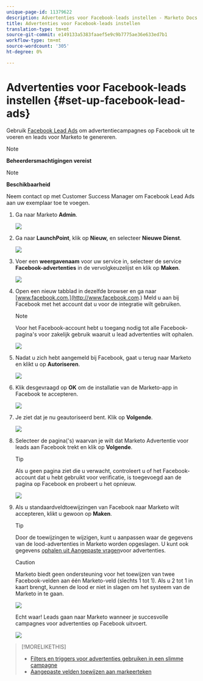 ```yaml
---
unique-page-id: 11379622
description: Advertenties voor Facebook-leads instellen - Marketo Docs - Productdocumentatie
title: Advertenties voor Facebook-leads instellen
translation-type: tm+mt
source-git-commit: e149133a5383faaef5e9c9b7775ae36e633ed7b1
workflow-type: tm+mt
source-wordcount: '305'
ht-degree: 0%

---
```



# Advertenties voor Facebook-leads instellen {#set-up-facebook-lead-ads}

Gebruik [Facebook Lead Ads](https://www.facebook.com/business/a/lead-ads) om advertentiecampagnes op Facebook uit te voeren en leads voor Marketo te genereren.

>[!NOTE]
>
>**Beheerdersmachtigingen vereist**

>[!NOTE]
>
>**Beschikbaarheid**
>
>Neem contact op met Customer Success Manager om Facebook Lead Ads aan uw exemplaar toe te voegen.

1. Ga naar Marketo **Admin**.

   ![](assets/image2016-11-29-10-3a50-3a29.png)

1. Ga naar **LaunchPoint**, klik op **Nieuw,** en selecteer **Nieuwe Dienst**.

   ![](assets/image2016-11-29-10-3a51-3a11.png)

1. Voer een **weergavenaam** voor uw service in, selecteer de service **Facebook-advertenties** in de vervolgkeuzelijst en klik op **Maken**.

   ![](assets/image2016-11-29-10-3a51-3a47.png)

1. Open een nieuw tabblad in dezelfde browser en ga naar [www.facebook.com.](http://www.facebook.com.) Meld u aan bij Facebook met het account dat u voor de integratie wilt gebruiken.

   >[!NOTE]
   >
   >Voor het Facebook-account hebt u toegang nodig tot alle Facebook-pagina&#39;s voor zakelijk gebruik waaruit u lead advertenties wilt ophalen.

   ![](assets/image2016-11-29-10-3a52-3a29.png)

1. Nadat u zich hebt aangemeld bij Facebook, gaat u terug naar Marketo en klikt u op **Autoriseren**.

   ![](assets/image2016-11-29-10-3a52-3a51.png)

1. Klik desgevraagd op **OK** om de installatie van de Marketo-app in Facebook te accepteren.

   ![](assets/image2016-11-29-10-3a56-3a3.png)

1. Je ziet dat je nu geautoriseerd bent. Klik op **Volgende**.

   ![](assets/image2016-11-29-10-3a56-3a28.png)

1. Selecteer de pagina(&#39;s) waarvan je wilt dat Marketo Advertentie voor leads aan Facebook trekt en klik op **Volgende**.

   >[!TIP]
   >
   >Als u geen pagina ziet die u verwacht, controleert u of het Facebook-account dat u hebt gebruikt voor verificatie, is toegevoegd aan de pagina op Facebook en probeert u het opnieuw.

   ![](assets/image2016-11-29-10-3a58-3a36.png)

1. Als u standaardveldtoewijzingen van Facebook naar Marketo wilt accepteren, klikt u gewoon op **Maken**.

   >[!TIP]
   >
   >Door de toewijzingen te wijzigen, kunt u aanpassen waar de gegevens van de lood-advertenties in Marketo worden opgeslagen. U kunt ook gegevens [ophalen uit Aangepaste vragen](set-up-facebook-lead-ads/map-custom-fields-to-marketo.md)voor advertenties.

   >[!CAUTION]
   >
   >Marketo biedt geen ondersteuning voor het toewijzen van twee Facebook-velden aan één Marketo-veld (slechts 1 tot 1). Als u 2 tot 1 in kaart brengt, kunnen de lood er niet in slagen om het systeem van de Marketo in te gaan.

   ![](assets/image2016-11-29-11-3a0-3a2.png)

   Echt waar! Leads gaan naar Marketo wanneer je succesvolle campagnes voor advertenties op Facebook uitvoert.

   ![](assets/image2016-11-29-12-3a32-3a54.png)

>[!MORELIKETHIS]
>
>* [Filters en triggers voor advertenties gebruiken in een slimme campagne](use-lead-ads-filters-and-triggers-in-a-smart-campaign.md)
>* [Aangepaste velden toewijzen aan markeerteken](set-up-facebook-lead-ads/map-custom-fields-to-marketo.md)

>



